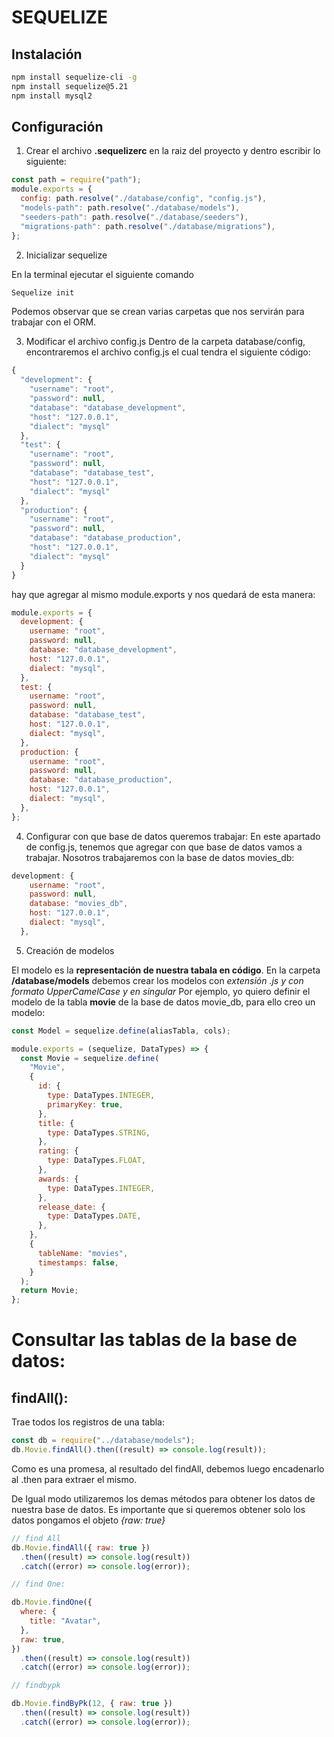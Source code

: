 # SEQUELIZE

## Instalación

```bash
npm install sequelize-cli -g
npm install sequelize@5.21
npm install mysql2

```

## Configuración

1. Crear el archivo **.sequelizerc** en la raiz del proyecto y dentro escribir lo siguiente:

```js
const path = require("path");
module.exports = {
  config: path.resolve("./database/config", "config.js"),
  "models-path": path.resolve("./database/models"),
  "seeders-path": path.resolve("./database/seeders"),
  "migrations-path": path.resolve("./database/migrations"),
};
```

2. Inicializar sequelize

En la terminal ejecutar el siguiente comando

```bash
Sequelize init
```

Podemos observar que se crean varias carpetas que nos servirán para trabajar con el ORM.

3. Modificar el archivo config.js
   Dentro de la carpeta database/config, encontraremos el archivo config.js el cual tendra el siguiente código:

```js
{
  "development": {
    "username": "root",
    "password": null,
    "database": "database_development",
    "host": "127.0.0.1",
    "dialect": "mysql"
  },
  "test": {
    "username": "root",
    "password": null,
    "database": "database_test",
    "host": "127.0.0.1",
    "dialect": "mysql"
  },
  "production": {
    "username": "root",
    "password": null,
    "database": "database_production",
    "host": "127.0.0.1",
    "dialect": "mysql"
  }
}

```

hay que agregar al mismo module.exports y nos quedará de esta manera:

```js
module.exports = {
  development: {
    username: "root",
    password: null,
    database: "database_development",
    host: "127.0.0.1",
    dialect: "mysql",
  },
  test: {
    username: "root",
    password: null,
    database: "database_test",
    host: "127.0.0.1",
    dialect: "mysql",
  },
  production: {
    username: "root",
    password: null,
    database: "database_production",
    host: "127.0.0.1",
    dialect: "mysql",
  },
};
```

4. Configurar con que base de datos queremos trabajar:
   En este apartado de config.js, tenemos que agregar con que base de datos vamos a trabajar. Nosotros trabajaremos con la base de datos movies_db:

```js
development: {
    username: "root",
    password: null,
    database: "movies_db",
    host: "127.0.0.1",
    dialect: "mysql",
  },
```

5. Creación de modelos

El modelo es la **representación de nuestra tabala en código**. En la carpeta **/database/models** debemos crear los modelos con _extensión .js y con formato UpperCamelCase y en singular_
Por ejemplo, yo quiero definir el modelo de la tabla **movie** de la base de datos movie_db, para ello creo un modelo:

```js
const Model = sequelize.define(aliasTabla, cols);
```

```js
module.exports = (sequelize, DataTypes) => {
  const Movie = sequelize.define(
    "Movie",
    {
      id: {
        type: DataTypes.INTEGER,
        primaryKey: true,
      },
      title: {
        type: DataTypes.STRING,
      },
      rating: {
        type: DataTypes.FLOAT,
      },
      awards: {
        type: DataTypes.INTEGER,
      },
      release_date: {
        type: DataTypes.DATE,
      },
    },
    {
      tableName: "movies",
      timestamps: false,
    }
  );
  return Movie;
};
```

# Consultar las tablas de la base de datos:

## findAll():

Trae todos los registros de una tabla:

```js
const db = require("../database/models");
db.Movie.findAll().then((result) => console.log(result));
```

Como es una promesa, al resultado del findAll, debemos luego encadenarlo al .then para extraer el mismo.

De Igual modo utilizaremos los demas métodos para obtener los datos de nuestra base de datos.
Es importante que si queremos obtener solo los datos pongamos el objeto _{raw: true}_

```js
// find All
db.Movie.findAll({ raw: true })
  .then((result) => console.log(result))
  .catch((error) => console.log(error));

// find One:

db.Movie.findOne({
  where: {
    title: "Avatar",
  },
  raw: true,
})
  .then((result) => console.log(result))
  .catch((error) => console.log(error));

// findbypk

db.Movie.findByPk(12, { raw: true })
  .then((result) => console.log(result))
  .catch((error) => console.log(error));
```
